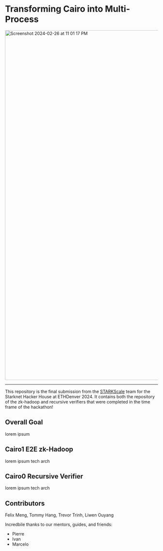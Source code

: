 #  Transforming Cairo into Multi-Process
<img width="1150" alt="Screenshot 2024-02-26 at 11 01 17 PM" src="https://github.com/STARKScale/ethdenver24-starknet-hh/assets/47396265/2d202450-8234-4a21-b743-127a1c038233">

---

This repository is the final submission from the [STARKScale](https://starkscale.vercel.app/) team for the Starknet Hacker House at ETHDenver 2024. It contains both the repository of the zk-hadoop and recursive verifiers that were completed in the time frame of the hackathon! 

## Overall Goal
lorem ipsum

## Cairo1 E2E zk-Hadoop

lorem ipsum
tech arch

## Cairo0 Recursive Verifier

lorem ipsum
tech arch

## Contributors
Felix Meng, Tommy Hang, Trevor Trinh, Liwen Ouyang

Incredbile thanks to our mentors, guides, and friends:
- Pierre
- Ivan
- Marcelo

